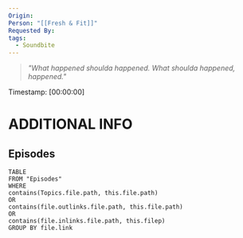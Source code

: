 ```yaml
---
Origin: 
Person: "[[Fresh & Fit]]"
Requested By: 
tags:
  - Soundbite
---
```

> *"What happened shoulda happened. What shoulda happened, happened."*

Timestamp: [00:00:00]

# ADDITIONAL INFO

## Episodes
``` dataview
TABLE
FROM "Episodes"
WHERE 
contains(Topics.file.path, this.file.path) 
OR 
contains(file.outlinks.file.path, this.file.path)
OR
contains(file.inlinks.file.path, this.filep)
GROUP BY file.link
```
